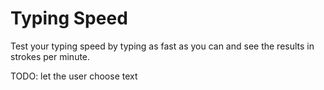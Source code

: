
# Typing Speed

Test your typing speed by typing as fast as you can and see the results in strokes per minute.


TODO: let the user choose text
